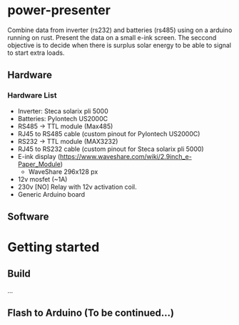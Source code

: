 # power-presenter
Combine data from inverter (rs232) and batteries (rs485) using on a arduino running on rust. Present the data on a small e-ink screen. The seccond objective is to decide when there is surplus solar energy to be able to signal to start extra loads.




## Hardware

###  Hardware List
* Inverter: Steca solarix pli 5000
* Batteries: Pylontech US2000C 
* RS485 -> TTL module (Max485)
* RJ45 to RS485 cable (custom pinout for Pylontech US2000C)
* RS232 -> TTL module (MAX3232)
* RJ45 to RS232 cable (custom pinout for Steca solarix pli 5000)
* E-ink display (https://www.waveshare.com/wiki/2.9inch_e-Paper_Module)
   * WaveShare 296x128 px
* 12v mosfet (~1A)
* 230v [NO] Relay with 12v activation coil.
* Generic Arduino board



## Software


# Getting started


## Build
...

## Flash to Arduino (To be continued...)
